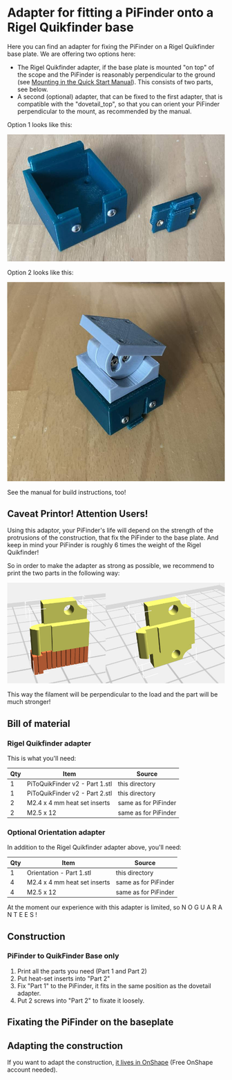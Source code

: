 # Adapter for fitting a PiFinder onto a Rigel Quikfinder base

Here you can find an adapter for fixing the PiFinder on a Rigel Quikfinder base plate. 
We are offering two options here: 

 - The Rigel Quikfinder adapter, if the base plate is mounted "on top" of the scope and the PiFinder is reasonably perpendicular 
   to the ground (see [Mounting in the Quick Start Manual](https://pifinder.readthedocs.io/en/release/quick_start.html#mounting)). 
   This consists of two parts, see below.
 - A second (optional) adapter, that can be fixed to the first adapter, that is compatible with the "dovetail_top", so that you 
   can orient your PiFinder perpendicular to the mount, as recommended by the manual.

Option 1 looks like this: 

![Picture of adapter connecting a PiFinder to a Rigel Quickfinder base, consisting of two parts](../../../docs/source/images/build_guide/quickfinder_base_1.jpeg)

Option 2 looks like this: 

![Additional adapter connected to dovetail_top, so that PiFinder can be oriented vertical](../../../docs/source/images/build_guide/quickfinder_base_8.jpeg)

See the manual for build instructions, too!

## Caveat Printor! Attention Users!

Using this adaptor, your PiFinder's life will depend on the strength of the protrusions of the construction, that fix the PiFinder 
to the base plate. And keep in mind your PiFinder is roughly 6 times the weight of the Rigel Quikfinder!

So in order to make the adapter as strong as possible, we recommend to print the two parts in the following way: 

![Picture that shows how to print Part 2, with supports](../../../docs/source/images/build_guide/quickfinder_base_4.jpeg)

This way the filament will be perpendicular to the load and the part will be much stronger! 

## Bill of material

### Rigel Quikfinder adapter
This is what you'll need: 

| Qty | Item                            | Source               |
|-----|---------------------------------|----------------------|
| 1   | PiToQuikFinder v2 - Part 1.stl  | this directory       |
| 1   | PiToQuikFinder v2 - Part 2.stl  | this directory       |
| 2   | M2.4 x 4 mm heat set inserts    | same as for PiFinder |
| 2   | M2.5 x 12                       | same as for PiFinder |

### Optional Orientation adapter
In addition to the Rigel Quikfinder adapter above, you'll need:

| Qty | Item                            | Source               |
|-----|---------------------------------|----------------------|
| 1   | Orientation - Part 1.stl        | this directory       |
| 4   | M2.4 x 4 mm heat set inserts    | same as for PiFinder |
| 4   | M2.5 x 12                       | same as for PiFinder |


At the moment our experience with this adapter is limited, so   N O    G U A R A N T E E S   !

## Construction

### PiFinder to QuikFinder Base only
1. Print all the parts you need (Part 1 and Part 2)
2. Put heat-set inserts into "Part 2"
3. Fix "Part 1" to the PiFinder, it fits in the same position as the dovetail adapter.
4. Put 2 screws into "Part 2" to fixate it loosely.

## Fixating the PiFinder on the baseplate
## Adapting the construction

If you want to adapt the construction, [it lives in OnShape](https://cad.onshape.com/documents/9500cc0f203158187a96efcf/w/3012e46a66daad9d62f63084/e/da744dd9bb1d9cd0e2801bd8) (Free OnShape account needed).
